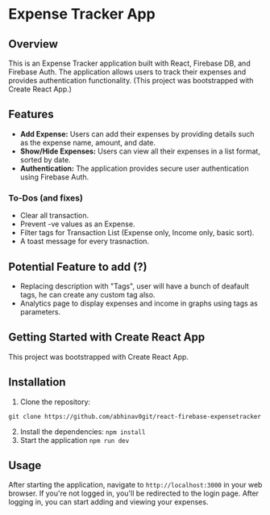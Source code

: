 # Expense Tracker App

## Overview

This is an Expense Tracker application built with React, Firebase DB, and Firebase Auth. The application allows users to track their expenses and provides authentication functionality.
(This project was bootstrapped with Create React App.)

## Features

- **Add Expense:** Users can add their expenses by providing details such as the expense name, amount, and date.
- **Show/Hide Expenses:** Users can view all their expenses in a list format, sorted by date.
- **Authentication:** The application provides secure user authentication using Firebase Auth.

### To-Dos (and fixes)

- Clear all transaction.
- Prevent -ve values as an Expense.
- Filter tags for Transaction List (Expense only, Income only, basic sort).
- A toast message for every trasnaction.

## Potential Feature to add (?)

- Replacing description with "Tags", user will have a bunch of deafault tags, he can create any custom tag also.
- Analytics page to display expenses and income in graphs using tags as parameters.

## Getting Started with Create React App

This project was bootstrapped with Create React App.

## Installation

1. Clone the repository:

```
git clone https://github.com/abhinav0git/react-firebase-expensetracker
```

2. Install the dependencies:
   `npm install`
3. Start the application
   `npm run dev`

## Usage

After starting the application, navigate to `http://localhost:3000` in your web browser. If you're not logged in, you'll be redirected to the login page. After logging in, you can start adding and viewing your expenses.
